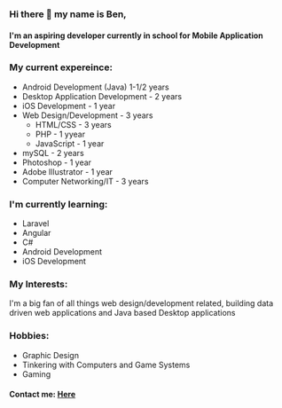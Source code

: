 ### Hi there 👋 my name is Ben, 
#### I'm an aspiring developer currently in school for Mobile Application Development


### My current expereince: 
- Android Development (Java) 1-1/2 years
- Desktop Application Development - 2 years
- iOS Development - 1 year
- Web Design/Development - 3 years 
  - HTML/CSS - 3 years 
  - PHP - 1 yyear
  - JavaScript - 1 year 
- mySQL - 2 years
- Photoshop - 1 year 
- Adobe Illustrator - 1 year
- Computer Networking/IT - 3 years 


### I'm currently learning: 
- Laravel
- Angular 
- C#
- Android Development 
- iOS Development 

### My Interests:

<p>I'm a big fan of all things web design/development related, building data driven web applications and Java based Desktop applications</p>

### Hobbies:
- Graphic Design
- Tinkering with Computers and Game Systems 
- Gaming 

#### Contact me: <a href="mailto:b.chadwickdevelopment@gmail.com">Here</a>

